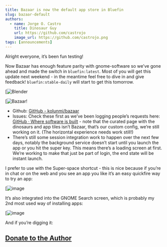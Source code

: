 ```yaml
--- 
title: Bazaar is now the default app store in Bluefin
slug: bazaar-default
authors:
  - name: Jorge O. Castro
    title: Dinosaur Guy
    url: https://github.com/castrojo
    image_url: https://github.com/castrojo.png
tags: [announcements]
---
```


Alright everyone, it’s been fun testing!

Now Bazaar has enough feature parity with gnome-software so we’ve gone ahead and made the switch in `bluefin:latest`. Most of you will get this update next weekend - in the meantime feel free to dive in and give feedback! `bluefin:stable-daily` will start to get this tomorrow.

[![Blender](https://global.discourse-cdn.com/free1/uploads/univeral_blue/optimized/2X/f/f27454b850b7dc39d18cce600a1c083c305ce3a9_2_690x378.jpeg)

[![Bazaar!](https://global.discourse-cdn.com/free1/uploads/univeral_blue/optimized/2X/f/fdb021e6b34e4aa505ff38e77d05e15976ace052_2_690x388.jpeg)

-   Github: [GitHub - kolunmi/bazaar](https://github.com/kolunmi/bazaar)
-   Issues: Check these first as we’ve been logging people’s requests here: [GitHub · Where software is built](https://github.com/kolunmi/bazaar/issues) - note that the curated page with the dinosaurs and app tiles isn’t Bazaar, that’s our custom config, we’re still working on it. (The horizontal experience needs work still!)
-   There’s still some session integration work to happen over the next few days, notably the background service doesn’t start until you launch the app or you hit the super key. This means there’s a loading screen at first. We’re working to make that just be part of login, the end state will be instant launch.

I prefer to use with the Super-space shortcut - this is nice because if you’re in chat or on the web and you see an app you like it’s an easy quickfire way to try an app:

[![image](https://global.discourse-cdn.com/free1/uploads/univeral_blue/optimized/2X/5/5e1f747aaf76d4bd74463bac61b3a8fe205fa3d8_2_690x477.jpeg)

It’s also integrated into the GNOME Search screen, which is probably my 2nd most used way of installing apps:

[![image](https://global.discourse-cdn.com/free1/uploads/univeral_blue/optimized/2X/e/e074a9095e7efbfcb02c9913481dbdf4e9a3c963_2_690x429.jpeg)

And if you’re digging it:

## [Donate to the Author](https://ko-fi.com/kolunmi)
